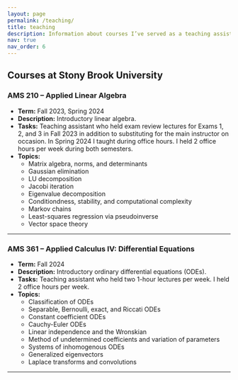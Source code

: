 ```yaml
---
layout: page
permalink: /teaching/
title: teaching
description: Information about courses I’ve served as a teaching assistant for.
nav: true
nav_order: 6
---
```


## Courses at Stony Brook University

### **AMS 210 – Applied Linear Algebra**

- **Term:** Fall 2023, Spring 2024
- **Description:** Introductory linear algebra.
- **Tasks:** Teaching assistant who held exam review lectures for Exams 1, 2, and 3 in Fall 2023 in addition to substituting for the main instructor on occasion. In Spring 2024 I taught during office hours. I held 2 office hours per week during both semesters.
- **Topics:**
  - Matrix algebra, norms, and determinants
  - Gaussian elimination
  - LU decomposition
  - Jacobi iteration
  - Eigenvalue decomposition
  - Conditiondness, stability, and computational complexity
  - Markov chains
  - Least-squares regression via pseudoinverse
  - Vector space theory

---

### **AMS 361 – Applied Calculus IV: Differential Equations**

- **Term:** Fall 2024
- **Description:** Introductory ordinary differential equations (ODEs).
- **Tasks:** Teaching assistant who held two 1-hour lectures per week. I held 2 office hours per week.
- **Topics:**
  - Classification of ODEs  
  - Separable, Bernoulli, exact, and Riccati ODEs
  - Constant coefficient ODEs
  - Cauchy-Euler ODEs
  - Linear independence and the Wronskian
  - Method of undetermined coefficients and variation of parameters
  - Systems of inhomogenous ODEs
  - Generalized eigenvectors
  - Laplace transforms and convolutions

---

